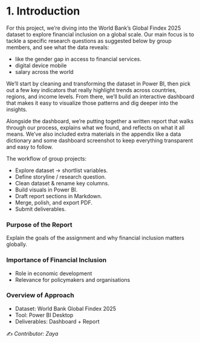 <div style="page-break-before: always;"></div>

# 1. Introduction
For this project, we’re diving into the World Bank’s Global Findex 2025 dataset to explore financial inclusion on a global scale. Our main focus is to tackle a specific research questions as suggested below by group members, and see what the data reveals:

- like the gender gap in access to financial services.
- digital device mobile 
- salary across the world

We’ll start by cleaning and transforming the dataset in Power BI, then pick out a few key indicators that really highlight trends across countries, regions, and income levels. From there, we’ll build an interactive dashboard that makes it easy to visualize those patterns and dig deeper into the insights.

Alongside the dashboard, we’re putting together a written report that walks through our process, explains what we found, and reflects on what it all means. We’ve also included extra materials in the appendix like a data dictionary and some dashboard screenshot to keep everything transparent and easy to follow.

The workflow of group projects:
- Explore dataset → shortlist variables.
- Define storyline / research question.
- Clean dataset & rename key columns.
- Build visuals in Power BI.
- Draft report sections in Markdown.
- Merge, polish, and export PDF.
- Submit deliverables.

### Purpose of the Report
Explain the goals of the assignment and why financial inclusion matters globally.

### Importance of Financial Inclusion
- Role in economic development  
- Relevance for policymakers and organisations  

### Overview of Approach
- Dataset: World Bank Global Findex 2025  
- Tool: Power BI Desktop  
- Deliverables: Dashboard + Report  

✍️ *Contributor: Zaya*
